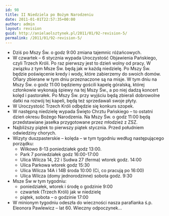```yaml
---
id: 98
title: II Niedziela po Bożym Narodzeniu
date: 2011-01-01T22:57:35+00:00
author: admin
layout: revision
guid: http://anielaolsztynek.pl/2011/01/92-revision-5/
permalink: /2011/01/92-revision-5/
---
```

  * Dziś po Mszy Św. o godz 9:00 zmiana tajemnic różańcowych.
  * W czwartek &#8211; 6 stycznia wypada Uroczystość Objawienia Pańskiego, czyli Trzech Króli. Po raz pierwszy jest to dzień wolny od pracy. W związku z tym Msze Św. będą jak w każdą niedzielę. Po Mszy Św. będzie poświęcenie kredy i wody, które zabierzemy do swoich domów. Ofiary zbierane w tym dniu przeznaczone są na misje. W tym dniu na Mszy Św. o godz 11:00 będziemy gościli kapelę góralską, której członkowie wykonają śpiewy na tej Mszy Św., a po niej dadzą koncert kolęd i pastorałek. Po Mszy Św. przy wyjściu będą zbierali dobrowolne datki na rozwój tej kapeli, będą też sprzedawali swoje płyty.
  * W Uroczystość Trzech Króli odbędzie się konkurs szopek.
  * W następną niedzielę wypada Święto Chrztu Pańskiego &#8211; to ostatni dzień okresu Bożego Narodzenia. Na Mszy Św. o godz 11:00 będą przedstawiane jasełka przygotowane przez młodzież z ZSZ.
  * Najbliższy piątek to pierwszy piątek stycznia. Przed południem odwiedziny chorych.
  * Wizyty duszpasterskie &#8211; kolęda &#8211; w tym tygodniu według następującego porządku: 
      * Wilkowo 8-13 poniedziałek godz 13:00.
      * Park 7 poniedziałek godz 16:00-17:00
      * Ulica Wilcza 14, 22 i Sudwa 27 (ferma) wtorek godz. 14:00
      * Ulica Parkowa wtorek godz 15:30
      * Ulica Wilcza 14A i 14B środa 10:00 (Ci, co pracują po 16:00)
      * Ulica Wilcza (domy jednorodzinne) sobota godz. 9:30
  * Msze Św w tym tygodniu: 
      * poniedziałek, wtorek i środę o godzinie 9:00
      * czwartek (Trzech Króli) jak w niedzielę
      * piątek, sobota &#8211; o godzinie 17:00
  * W minionym tygodniu odeszła do wieczności nasza parafianka ś.p. Eleonora Pawlewicz &#8211; lat 60. Wieczny odpoczynek&#8230;